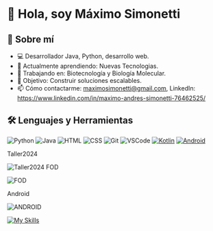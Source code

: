 

# 👋 Hola, soy Máximo Simonetti

## 🚀 Sobre mí
- 💻 Desarrollador Java, Python, desarrollo web.
- 🌱 Actualmente aprendiendo: Nuevas Tecnologias.
- 🔭 Trabajando en: Biotecnología y Biología Molecular.
- 🎯 Objetivo: Construir soluciones escalables.
- 📫 Cómo contactarme: maximosimonetti@gmail.com, LinkedIn: https://www.linkedin.com/in/maximo-andres-simonetti-76462525/

## 🛠️ Lenguajes y Herramientas
![Python](https://img.shields.io/badge/-Python-3776AB?style=flat-square&logo=python&logoColor=white)
![Java](https://img.shields.io/badge/-Java-007396?style=flat-square&logo=java&logoColor=white)
![HTML](https://img.shields.io/badge/-HTML5-E34F26?style=flat-square&logo=html5&logoColor=white)
![CSS](https://img.shields.io/badge/-CSS3-1572B6?style=flat-square&logo=css3&logoColor=white)
![Git](https://img.shields.io/badge/-Git-F05032?style=flat-square&logo=git&logoColor=white)
![VSCode](https://img.shields.io/badge/-VS%20Code-007ACC?style=flat-square&logo=visual-studio-code&logoColor=white)
[![Kotlin](https://img.shields.io/badge/-Kotlin-7F52FF?style=flat-square&logo=kotlin&logoColor=white)](https://kotlinlang.org/)
[![Android](https://img.shields.io/badge/-Android-3DDC84?style=flat-square&logo=android&logoColor=white)](https://developer.android.com/)

Taller2024

![Taller2024](https://img.shields.io/github/languages/top/Maximonett/Taller2024?color=blue)
FOD

![FOD](https://img.shields.io/github/languages/top/Maximonett/FOD?color=green)

Android

![ANDROID](https://img.shields.io/github/languages/top/Maximonett/ANDROID?color=green)




[![My Skills](https://skillicons.dev/icons?i=py,java,js,bootstrap,css,html,github,kotlin,androidstudio&theme=light)](https://skillicons.dev)







